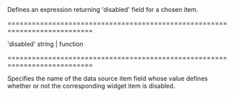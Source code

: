 <!--**
/*-------------------------------------------
    Auto-generated file. Do not modify.
-------------------------------------------

**-->
<!--d-->Defines an expression returning 'disabled' field for a chosen item.<!--/d-->
===========================================================================
<!--default-->'disabled'<!--/default-->
<!--type-->string | function<!--/type-->
===========================================================================

<!--shortDescription-->
Specifies the name of the data source item field whose value defines whether or not the corresponding widget item is disabled.
<!--/shortDescription-->

<!--fullDescription-->

<!--/fullDescription-->